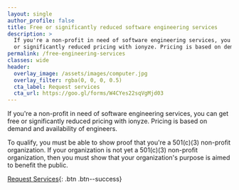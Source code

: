 ```yaml
---
layout: single
author_profile: false
title: Free or significantly reduced software engineering services
description: >
  If you're a non-profit in need of software engineering services, you can get free
  or significantly reduced pricing with ionyze. Pricing is based on demand and availability of engineers.
permalink: /free-engineering-services
classes: wide
header:
  overlay_image: /assets/images/computer.jpg
  overlay_filter: rgba(0, 0, 0, 0.5)
  cta_label: Request services
  cta_url: https://goo.gl/forms/W4CYes22sqVgMjd03
---
```


If you're a non-profit in need of software engineering services, you can get free or significantly reduced pricing with ionyze. Pricing is based on demand and availability of engineers.

To qualify, you must be able to show proof that you're a 501(c)(3) non-profit organization. If your organization is not yet a 501(c)(3) non-profit organization, then you must show that your organization's purpose is aimed to benefit the public. 

[Request Services](https://goo.gl/forms/W4CYes22sqVgMjd03){: .btn .btn--success}

